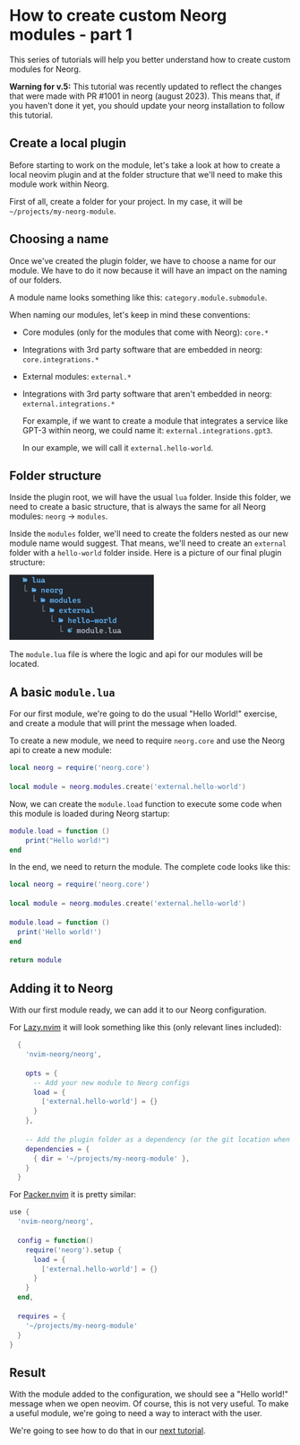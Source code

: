 # How to create custom Neorg modules - part 1

This series of tutorials will help you better understand how to create
custom modules for Neorg.

**Warning for v.5:** This tutorial was recently updated to reflect the changes that were
made with PR #1001 in neorg (august 2023). This means that, if you haven't done it yet,
you should update your neorg installation to follow this tutorial.

## Create a local plugin

Before starting to work on the module, let's take a look at how to create a
local neovim plugin and at the folder structure that we'll need to make this module
work within Neorg.

First of all, create a folder for your project. In my case, it will be
`~/projects/my-neorg-module`.

## Choosing a name

Once we've created the plugin folder, we have to choose a name for our module.
We have to do it now because it will have an impact on the naming of our 
folders.

A module name looks something like this: `category.module.submodule`.

When naming our modules, let's keep in mind these conventions:

- Core modules (only for the modules that come with Neorg): `core.*`

- Integrations with 3rd party software that are embedded in neorg: `core.integrations.*`

- External modules: `external.*`

- Integrations with 3rd party software that aren't embedded in neorg: `external.integrations.*`
  
  For example, if we want to create a module that integrates a service like GPT-3 
  within neorg, we could name it: `external.integrations.gpt3`.
  
  In our example, we will call it `external.hello-world`.

## Folder structure

Inside the plugin root, we will have the usual `lua` folder.
Inside this folder, we need to create a basic structure, that is always the same for
all Neorg modules:
`neorg` → `modules`.

Inside the `modules` folder, we'll need to create the folders nested as our new module
name would suggest. That means, we'll need to create an `external` folder with a `hello-world` folder inside.
Here is a picture of our final plugin structure:

![Neorg plugin file structure](./assets/plugin-folder-structure.png)

The `module.lua` file is where the logic and api for our modules will be located.

## A basic `module.lua`

For our first module, we're going to do the usual "Hello World!" exercise, and create 
a module that will print the message when loaded.

To create a new module, we need to require `neorg.core` and use the Neorg api to create a new module:

```lua
local neorg = require('neorg.core')

local module = neorg.modules.create('external.hello-world')
```

Now, we can create the `module.load` function to execute some code when this module is loaded during Neorg startup:

```lua
module.load = function ()
    print("Hello world!")
end
```

In the end, we need to return the module. The complete code looks like this:

```lua
local neorg = require('neorg.core')

local module = neorg.modules.create('external.hello-world')

module.load = function ()
  print('Hello world!')
end

return module
```

## Adding it to Neorg

With our first module ready, we can add it to our Neorg configuration.

For [Lazy.nvim](https://github.com/folke/lazy.nvim) it will look something like this (only relevant lines included):

```lua
  {
    'nvim-neorg/neorg',

    opts = {
      -- Add your new module to Neorg configs
      load = {
        ['external.hello-world'] = {}
      }
    },

    -- Add the plugin folder as a dependency (or the git location when deployed)
    dependencies = {
      { dir = '~/projects/my-neorg-module' },
    }
  }
```

For [Packer.nvim](https://github.com/wbthomason/packer.nvim) it is pretty similar:

```lua
use {
  'nvim-neorg/neorg',

  config = function()
    require('neorg').setup {
      load = {
        ['external.hello-world'] = {}
      }
    }
  end,

  requires = {
    '~/projects/my-neorg-module'
  }
}
```

## Result

With the module added to the configuration, we should see a "Hello world!" message when we open neovim.
Of course, this is not very useful. To make a useful module, we're going to need a way to interact with the user.

We're going to see how to do that in our [next tutorial](./part-2.md).
